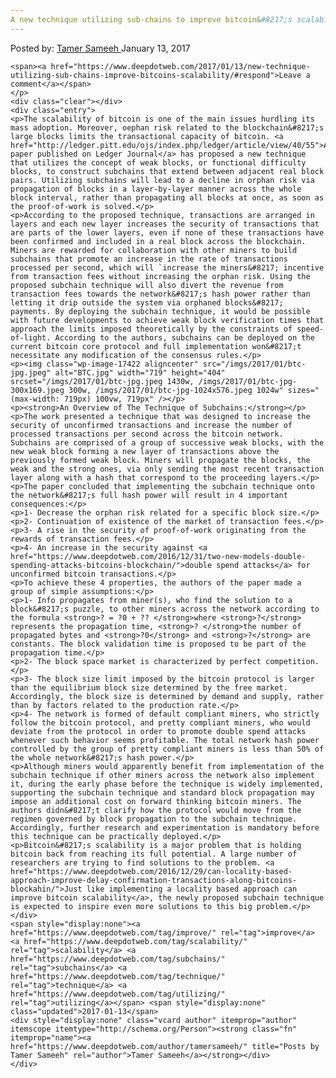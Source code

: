 ```yaml
---
A new technique utilizing sub-chains to improve bitcoin&#8217;s scalability
---
```

<article class="post-listing post-17410 post type-post status-publish format-standard has-post-thumbnail hentry  tag-improve tag-scalability tag-subchains tag-technique tag-utilizing">
    <div class="post-inner">
        <span>Posted by: <a href="https://www.deepdotweb.com/author/tamersameeh/" title="">Tamer Sameeh </a></span>
    <span>January 13, 2017</span>
    
    <span><a href="https://www.deepdotweb.com/2017/01/13/new-technique-utilizing-sub-chains-improve-bitcoins-scalability/#respond">Leave a comment</a></span>
    </p>
    <div class="clear"></div>
    <div class="entry">
    <p>The scalability of bitcoin is one of the main issues hurdling its mass adoption. Moreover, oephan risk related to the blockchain&#8217;s large blocks limits the transactional capacity of bitcoin. <a href="http://ledger.pitt.edu/ojs/index.php/ledger/article/view/40/55">A paper published on Ledger Journal</a> has proposed a new technique that utilizes the concept of weak blocks, or functional difficulty blocks, to construct subchains that extend between adjacent real block pairs. Utilizing subchains will lead to a decline in orphan risk via propagation of blocks in a layer-by-layer manner across the whole block interval, rather than propagating all blocks at once, as soon as the proof-of-work is solved.</p>
    <p>According to the proposed technique, transactions are arranged in layers and each new layer increases the security of transactions that are parts of the lower layers, even if none of these transactions have been confirmed and included in a real block across the blockchain. Miners are rewarded for collaboration with other miners to build subchains that promote an increase in the rate of transactions processed per second, which will `increase the miners&#8217; incentive from transaction fees without increasing the orphan risk. Using the proposed subchain technique will also divert the revenue from transaction fees towards the network&#8217;s hash power rather than letting it drip outside the system via orphaned blocks&#8217; payments. By deploying the subchain technique, it would be possible with future developments to achieve weak block verification times that approach the limits imposed theoretically by the constraints of speed-of-light. According to the authors, subchains can be deployed on the current bitcoin core protocol and full implementation won&#8217;t necessitate any modification of the consensus rules.</p>
    <p><img class="wp-image-17422 aligncenter" src="/imgs/2017/01/btc-jpg.jpeg" alt="BTC.jpg" width="719" height="404" srcset="/imgs/2017/01/btc-jpg.jpeg 1430w, /imgs/2017/01/btc-jpg-300x169.jpeg 300w, /imgs/2017/01/btc-jpg-1024x576.jpeg 1024w" sizes="(max-width: 719px) 100vw, 719px" /></p>
    <p><strong>An Overview of The Technique of Subchains:</strong></p>
    <p>The work presented a technique that was designed to increase the security of unconfirmed transactions and increase the number of processed transactions per second across the bitcoin network. Subchains are comprised of a group of successive weak blocks, with the new weak block forming a new layer of transactions above the previously formed weak block. Miners will propagate the blocks, the weak and the strong ones, via only sending the most recent transaction layer along with a hash that correspond to the proceeding layers.</p>
    <p>The paper concluded that implementing the subchain technique onto the network&#8217;s full hash power will result in 4 important consequences:</p>
    <p>1- Decrease the orphan risk related for a specific block size.</p>
    <p>2- Continuation of existence of the market of transaction fees.</p>
    <p>3- A rise in the security of proof-of-work originating from the rewards of transaction fees.</p>
    <p>4- An increase in the security against <a href="https://www.deepdotweb.com/2016/12/31/two-new-models-double-spending-attacks-bitcoins-blockchain/">double spend attacks</a> for unconfirmed bitcoin transactions.</p>
    <p>To achieve these 4 properties, the authors of the paper made a group of simple assumptions:</p>
    <p>1- Info propagates from miner(s), who find the solution to a block&#8217;s puzzle, to other miners across the network according to the formula <strong>? = ?0 + ?? </strong>where <strong>?</strong> represents the propagation time, <strong>? </strong>the number of propagated bytes and <strong>?0</strong> and <strong>?</strong> are constants. The block validation time is proposed to be part of the propagation time.</p>
    <p>2- The block space market is characterized by perfect competition.</p>
    <p>3- The block size limit imposed by the bitcoin protocol is larger than the equilibrium block size determined by the free market. Accordingly, the block size is determined by demand and supply, rather than by factors related to the production rate.</p>
    <p>4- The network is formed of default compliant miners, who strictly follow the bitcoin protocol, and pretty compliant miners, who would deviate from the protocol in order to promote double spend attacks whenever such behavior seems profitable. The total network hash power controlled by the group of pretty compliant miners is less than 50% of the whole network&#8217;s hash power.</p>
    <p>Although miners would apparently benefit from implementation of the subchain technique if other miners across the network also implement it, during the early phase before the technique is widely implemented, supporting the subchain technique and standard block propagation may impose an additional cost on forward thinking bitcoin miners. The authors didn&#8217;t clarify how the protocol would move from the regimen governed by block propagation to the subchain technique. Accordingly, further research and experimentation is mandatory before this technique can be practically deployed.</p>
    <p>Bitcoin&#8217;s scalability is a major problem that is holding bitcoin back from reaching its full potential. A large number of researchers are trying to find solutions to the problem. <a href="https://www.deepdotweb.com/2016/12/29/can-locality-based-approach-improve-delay-confirmation-transactions-along-bitcoins-blockahin/">Just like implementing a locality based approach can improve bitcoin scalability</a>, the newly proposed subchain technique is expected to inspire even more solutions to this big problem.</p>
    </div>
    <span style="display:none"><a href="https://www.deepdotweb.com/tag/improve/" rel="tag">improve</a> <a href="https://www.deepdotweb.com/tag/scalability/" rel="tag">scalability</a> <a href="https://www.deepdotweb.com/tag/subchains/" rel="tag">subchains</a> <a href="https://www.deepdotweb.com/tag/technique/" rel="tag">technique</a> <a href="https://www.deepdotweb.com/tag/utilizing/" rel="tag">utilizing</a></span> <span style="display:none" class="updated">2017-01-13</span>
    <div style="display:none" class="vcard author" itemprop="author" itemscope itemtype="http://schema.org/Person"><strong class="fn" itemprop="name"><a href="https://www.deepdotweb.com/author/tamersameeh/" title="Posts by Tamer Sameeh" rel="author">Tamer Sameeh</a></strong></div>
    </div>
</article>

